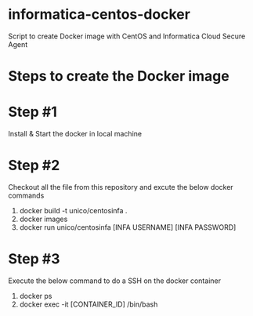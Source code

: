 # informatica-centos-docker
Script to create Docker image with CentOS and Informatica Cloud Secure Agent

# Steps to create the Docker image
# Step #1
  Install & Start the docker in local machine
# Step #2
  Checkout all the file from this repository and excute the below docker commands
  1. docker build -t unico/centosinfa .
  2. docker images
  3. docker run unico/centosinfa [INFA USERNAME] [INFA PASSWORD]
# Step #3
  Execute the below command to do a SSH on the docker container
  1. docker ps
  1. docker exec -it [CONTAINER_ID] /bin/bash

